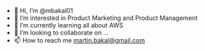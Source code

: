 - 👋 Hi, I’m @mbakal01
- 👀 I’m interested in Product Marketing and Product Management
- 🌱 I’m currently learning all about AWS
- 💞️ I’m looking to collaborate on ...
- 📫 How to reach me martin.bakal@gmail.com

<!---
mbakal01/mbakal01 is a ✨ special ✨ repository because its `README.md` (this file) appears on your GitHub profile.
You can click the Preview link to take a look at your changes.
--->
